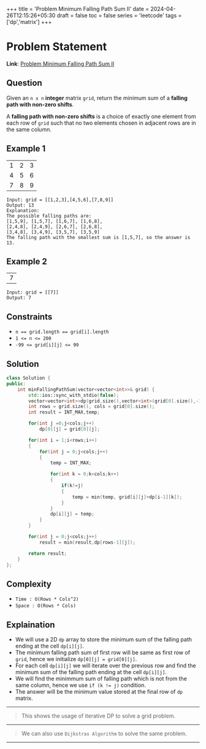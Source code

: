 +++
title = 'Problem Minimum Falling Path Sum II'
date = 2024-04-26T12:15:26+05:30
draft = false
toc = false
series = 'leetcode'
tags = ['dp','matrix'] 
+++

# Problem Statement

**Link**: [Problem Minimum Falling Path Sum II](https://leetcode.com/problems/minimum-falling-path-sum-ii/description/)

## Question

Given an `n x n` **integer** matrix `grid`, return the minimum sum of a **falling path with non-zero shifts**.

A **falling path with non-zero shifts** is a choice of exactly one element from each row of `grid` such that no two elements chosen in adjacent rows are in the same column.

## Example 1

|     |     |     |
| --- | --- | --- |
| 1   | 2   | 3   |
| 4   | 5   | 6   |
| 7   | 8   | 9   |

```text
Input: grid = [[1,2,3],[4,5,6],[7,8,9]]
Output: 13
Explanation:
The possible falling paths are:
[1,5,9], [1,5,7], [1,6,7], [1,6,8],
[2,4,8], [2,4,9], [2,6,7], [2,6,8],
[3,4,8], [3,4,9], [3,5,7], [3,5,9]
The falling path with the smallest sum is [1,5,7], so the answer is 13.
```

## Example 2

|     |
| --- |
| 7   |

```text
Input: grid = [[7]]
Output: 7
```

## Constraints

- `n == grid.length == grid[i].length`
- `1 <= n <= 200`
- `-99 <= grid[i][j] <= 99`

## Solution

```cpp
class Solution {
public:
    int minFallingPathSum(vector<vector<int>>& grid) {
        std::ios::sync_with_stdio(false);
        vector<vector<int>>dp(grid.size(),vector<int>(grid[0].size(),-1));
        int rows = grid.size(), cols = grid[0].size();
        int result = INT_MAX,temp;

        for(int j =0;j<cols;j++)
            dp[0][j] = grid[0][j];

        for(int i = 1;i<rows;i++)
        {
            for(int j = 0;j<cols;j++)
            {
                temp = INT_MAX;

                for(int k = 0;k<cols;k++)
                {
                    if(k!=j)
                    {
                        temp = min(temp, grid[i][j]+dp[i-1][k]);
                    }
                }
                dp[i][j] = temp;
            }
        }

        for(int j = 0;j<cols;j++)
            result = min(result,dp[rows-1][j]);

        return result;
    }
};
```

## Complexity

- `Time : O(Rows * Cols^2)`
- `Space : O(Rows * Cols)`

## Explaination

- We will use a 2D `dp` array to store the minimum sum of the falling path ending at the cell `dp[i][j]`.
- The minimum falling path sum of first row will be same as first row of `grid`, hence we initialize `dp[0][j] = grid[0][j]`.
- For each cell `dp[i][j]` we will iterate over the previous row and find the minimum sum of the falling path ending at the cell `dp[i][j]`.
- We will find the minimmum sum of falling path which is not from the same column, hence we use `if (k != j)` condition.
- The answer will be the minimum value stored at the final row of `dp` matrix.

---

> This shows the usage of iterative DP to solve a grid problem.

---

> We can also use `Dijkstras Algorithm` to solve the same problem.

---
